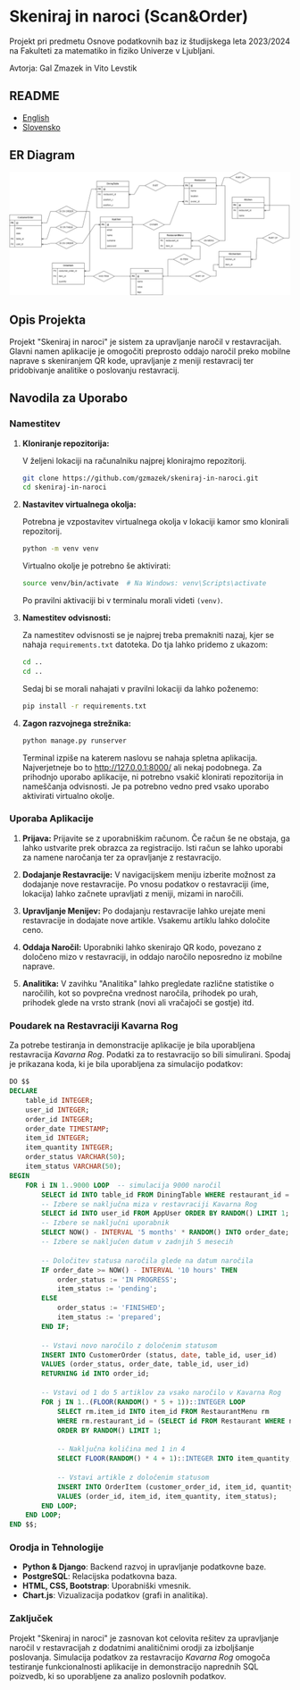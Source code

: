 # Skeniraj in naroci (Scan&Order)

Projekt pri predmetu Osnove podatkovnih baz iz študijskega leta 2023/2024 na Fakulteti za matematiko in fiziko Univerze v Ljubljani.

Avtorja: Gal Zmazek in Vito Levstik

## README
- [English](./README.en.md)
- [Slovensko](./README.md)

## ER Diagram
![ER diagram](https://github.com/gzmazek/skeniraj-in-naroci/blob/main/ER_diagram.png?raw=true)

## Opis Projekta

Projekt "Skeniraj in naroci" je sistem za upravljanje naročil v restavracijah. Glavni namen aplikacije je omogočiti preprosto oddajo naročil preko mobilne naprave s skeniranjem QR kode, upravljanje z meniji restavracij ter pridobivanje analitike o poslovanju restavracij.

## Navodila za Uporabo

### Namestitev

1. **Kloniranje repozitorija:**

   V željeni lokaciji na računalniku najprej klonirajmo repozitorij.
   ```bash
   git clone https://github.com/gzmazek/skeniraj-in-naroci.git
   cd skeniraj-in-naroci
   ```

2. **Nastavitev virtualnega okolja:**

   Potrebna je vzpostavitev virtualnega okolja v lokaciji kamor smo klonirali repozitorij.
   ```bash
   python -m venv venv
   ```
   Virtualno okolje je potrebno še aktivirati:
   ```bash
   source venv/bin/activate  # Na Windows: venv\Scripts\activate
   ```
   Po pravilni aktivaciji bi v terminalu morali videti `(venv)`.

3. **Namestitev odvisnosti:**

   Za namestitev odvisnosti se je najprej treba premakniti nazaj, kjer se nahaja `requirements.txt` datoteka.
   Do tja lahko pridemo z ukazom:
   ```bash
   cd ..
   cd ..
   ```
   Sedaj bi se morali nahajati v pravilni lokaciji da lahko poženemo:
   ```bash
   pip install -r requirements.txt
   ```

4. **Zagon razvojnega strežnika:**

   ```bash
   python manage.py runserver
   ```
   Terminal izpiše na katerem naslovu se nahaja spletna aplikacija. Najverjetneje bo to http://127.0.0.1:8000/ ali nekaj podobnega.
   Za prihodnjo uporabo aplikacije, ni potrebno vsakič klonirati repozitorija in nameščanja odvisnosti. Je pa potrebno vedno pred vsako uporabo aktivirati virtualno okolje.

### Uporaba Aplikacije

1. **Prijava:**
   Prijavite se z uporabniškim računom. Če račun še ne obstaja, ga lahko ustvarite prek obrazca za registracijo. Isti račun se lahko uporabi za namene naročanja ter za opravljanje z restavracijo.

2. **Dodajanje Restavracije:**
   V navigacijskem meniju izberite možnost za dodajanje nove restavracije. Po vnosu podatkov o restavraciji (ime, lokacija) lahko začnete upravljati z meniji, mizami in naročili.

3. **Upravljanje Menijev:**
   Po dodajanju restavracije lahko urejate meni restavracije in dodajate nove artikle. Vsakemu artiklu lahko določite ceno.

4. **Oddaja Naročil:**
   Uporabniki lahko skenirajo QR kodo, povezano z določeno mizo v restavraciji, in oddajo naročilo neposredno iz mobilne naprave.

5. **Analitika:**
   V zavihku "Analitika" lahko pregledate različne statistike o naročilih, kot so povprečna vrednost naročila, prihodek po urah, prihodek glede na vrsto strank (novi ali vračajoči se gostje) itd.

### Poudarek na Restavraciji Kavarna Rog

Za potrebe testiranja in demonstracije aplikacije je bila uporabljena restavracija *Kavarna Rog*. Podatki za to restavracijo so bili simulirani. Spodaj je prikazana koda, ki je bila uporabljena za simulacijo podatkov:

```sql
DO $$
DECLARE
    table_id INTEGER;
    user_id INTEGER;
    order_id INTEGER;
    order_date TIMESTAMP;
    item_id INTEGER;
    item_quantity INTEGER;
    order_status VARCHAR(50);
    item_status VARCHAR(50);
BEGIN
    FOR i IN 1..9000 LOOP  -- simulacija 9000 naročil
        SELECT id INTO table_id FROM DiningTable WHERE restaurant_id = (SELECT id FROM Restaurant WHERE name = 'Kavarna Rog') ORDER BY RANDOM() LIMIT 1;
        -- Izbere se naključna miza v restavraciji Kavarna Rog
        SELECT id INTO user_id FROM AppUser ORDER BY RANDOM() LIMIT 1;
        -- Izbere se naključni uporabnik
        SELECT NOW() - INTERVAL '5 months' * RANDOM() INTO order_date;
        -- Izbere se naključen datum v zadnjih 5 mesecih

        -- Določitev statusa naročila glede na datum naročila
        IF order_date >= NOW() - INTERVAL '10 hours' THEN
            order_status := 'IN PROGRESS';
            item_status := 'pending';
        ELSE
            order_status := 'FINISHED';
            item_status := 'prepared';
        END IF;

        -- Vstavi novo naročilo z določenim statusom
        INSERT INTO CustomerOrder (status, date, table_id, user_id)
        VALUES (order_status, order_date, table_id, user_id)
        RETURNING id INTO order_id;

        -- Vstavi od 1 do 5 artiklov za vsako naročilo v Kavarna Rog
        FOR j IN 1..(FLOOR(RANDOM() * 5 + 1))::INTEGER LOOP
            SELECT rm.item_id INTO item_id FROM RestaurantMenu rm
            WHERE rm.restaurant_id = (SELECT id FROM Restaurant WHERE name = 'Kavarna Rog')
            ORDER BY RANDOM() LIMIT 1;
            
            -- Naključna količina med 1 in 4
            SELECT FLOOR(RANDOM() * 4 + 1)::INTEGER INTO item_quantity;

            -- Vstavi artikle z določenim statusom
            INSERT INTO OrderItem (customer_order_id, item_id, quantity, status)
            VALUES (order_id, item_id, item_quantity, item_status);
        END LOOP;
    END LOOP;
END $$;
```

### Orodja in Tehnologije

- **Python & Django**: Backend razvoj in upravljanje podatkovne baze.
- **PostgreSQL**: Relacijska podatkovna baza.
- **HTML, CSS, Bootstrap**: Uporabniški vmesnik.
- **Chart.js**: Vizualizacija podatkov (grafi in analitika).

### Zaključek

Projekt "Skeniraj in naroci" je zasnovan kot celovita rešitev za upravljanje naročil v restavracijah z dodatnimi analitičnimi orodji za izboljšanje poslovanja. Simulacija podatkov za restavracijo *Kavarna Rog* omogoča testiranje funkcionalnosti aplikacije in demonstracijo naprednih SQL poizvedb, ki so uporabljene za analizo poslovnih podatkov.
